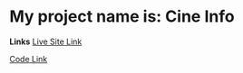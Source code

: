 # My project name is: Cine Info

**Links**
[Live Site Link](https://cine-info-bff69.web.app/)

[Code Link](https://github.com/Ahaduzzaman01/cine-info)